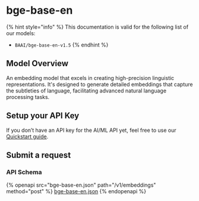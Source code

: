 # bge-base-en

{% hint style="info" %}
This documentation is valid for the following list of our models:

* `BAAI/bge-base-en-v1.5`
{% endhint %}

## Model Overview

An embedding model that excels in creating high-precision linguistic representations. It's designed to generate detailed embeddings that capture the subtleties of language, facilitating advanced natural language processing tasks.

## Setup your API Key

If you don’t have an API key for the AI/ML API yet, feel free to use our [Quickstart guide](https://docs.aimlapi.com/quickstart/setting-up).

## Submit a request

### API Schema

{% openapi src="bge-base-en.json" path="/v1/embeddings" method="post" %}
[bge-base-en.json](bge-base-en.json)
{% endopenapi %}
